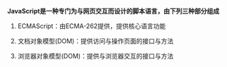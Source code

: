 **JavaScript是一种专门为与网页交互而设计的脚本语言，由下列三种部分组成**

1. ECMAScript：由ECMA-262提供，提供核心语言功能

2. 文档对象模型(DOM)：提供访问与操作页面的接口与方法

3. 浏览器对象模型(DOM)：提供与浏览器交互的接口与方法